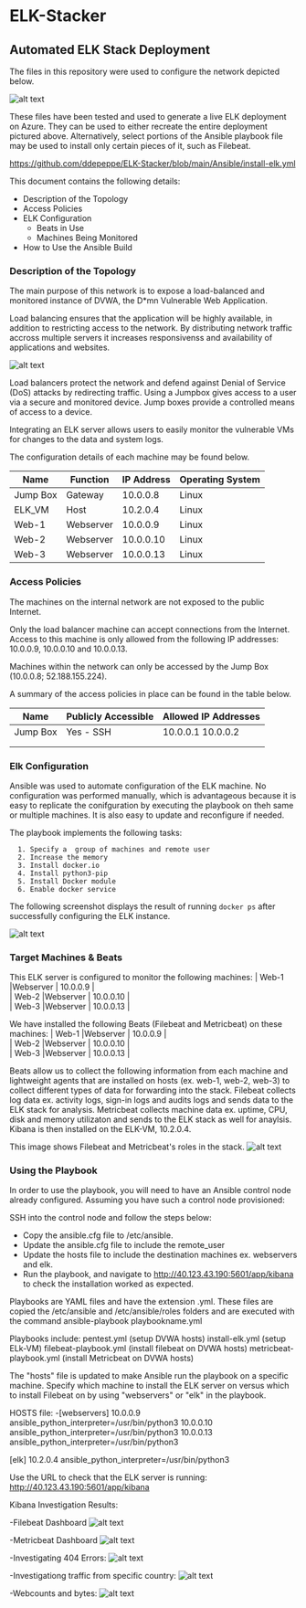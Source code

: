 # ELK-Stacker
## Automated ELK Stack Deployment

The files in this repository were used to configure the network depicted below.

![alt text](https://github.com/ddepeppe/ELK-Stacker/blob/main/Diagrams/Red-Team-Resource-Group-ELK-Stack.png "Diagram")

These files have been tested and used to generate a live ELK deployment on Azure. They can be used to either recreate the entire deployment pictured above. Alternatively, select portions of the Ansible playbook file may be used to install only certain pieces of it, such as Filebeat.

  https://github.com/ddepeppe/ELK-Stacker/blob/main/Ansible/install-elk.yml

This document contains the following details:
- Description of the Topology
- Access Policies
- ELK Configuration
  - Beats in Use
  - Machines Being Monitored
- How to Use the Ansible Build


### Description of the Topology

The main purpose of this network is to expose a load-balanced and monitored instance of DVWA, the D*mn Vulnerable Web Application.   

Load balancing ensures that the application will be highly available, in addition to restricting access to the network.  By distributing network traffic accross 
multiple servers it increases responsivenss and availability of applications and websites.

![alt text](https://github.com/ddepeppe/ELK-Stacker/blob/main/Images/LoadBalancer.png)

Load balancers protect the network and defend against Denial of Service (DoS) attacks by redirecting traffic.  Using a Jumpbox gives access to a user via a secure and 
monitored device.  Jump boxes provide a controlled means of access to a device.  

Integrating an ELK server allows users to easily monitor the vulnerable VMs for changes to the data and system logs. 

The configuration details of each machine may be found below.

| Name     | Function | IP Address | Operating System |
|----------|----------|------------|------------------|
| Jump Box | Gateway  | 10.0.0.8   |     Linux        |
| ELK_VM   | Host     | 10.2.0.4   |     Linux        |  
| Web-1    |Webserver | 10.0.0.9   |     Linux        |
| Web-2    |Webserver | 10.0.0.10  |     Linux        |
| Web-3    |Webserver | 10.0.0.13  |     Linux        |

### Access Policies

The machines on the internal network are not exposed to the public Internet. 

Only the load balancer machine can accept connections from the Internet. Access to this machine is only allowed from the following IP addresses: 10.0.0.9, 10.0.0.10 and 10.0.0.13.

Machines within the network can only be accessed by the Jump Box (10.0.0.8; 52.188.155.224).

A summary of the access policies in place can be found in the table below.

| Name     | Publicly Accessible | Allowed IP Addresses |
|----------|---------------------|----------------------|
| Jump Box | Yes - SSH           | 10.0.0.1 10.0.0.2    |
|          |                     |                      |
|          |                     |                      |

### Elk Configuration

Ansible was used to automate configuration of the ELK machine. No configuration was performed manually, which is advantageous because it is easy to replicate the conifguration by executing the playbook on theh same or multiple machines.  It is also easy to update and reconfigure if needed.

The playbook implements the following tasks:

      1. Specify a  group of machines and remote user
      2. Increase the memory
      3. Install docker.io
      4. Install python3-pip
      5. Install Docker module
      6. Enable docker service
           
The following screenshot displays the result of running `docker ps` after successfully configuring the ELK instance.

![alt text](https://github.com/ddepeppe/ELK-Stacker/blob/main/Images/docker-ps.png)

### Target Machines & Beats
This ELK server is configured to monitor the following machines: 
| Web-1    |Webserver | 10.0.0.9   |    
| Web-2    |Webserver | 10.0.0.10  |    
| Web-3    |Webserver | 10.0.0.13  |   

We have installed the following Beats (Filebeat and Metricbeat) on these machines: 
| Web-1    |Webserver | 10.0.0.9   |    
| Web-2    |Webserver | 10.0.0.10  |    
| Web-3    |Webserver | 10.0.0.13  |   

Beats allow us to collect the following information from each machine and lightweight agents that are installed on hosts (ex. web-1, web-2, web-3) to collect different types of data for forwarding into the stack. Filebeat collects log data ex. activity logs, sign-in logs and audits logs and sends data to the ELK stack for analysis.  Metricbeat collects machine data ex. uptime, CPU, disk and memory utilizaton and sends to the ELK stack as well for anaylsis. Kibana is then installed on the ELK-VM, 10.2.0.4.

This image shows Filebeat and Metricbeat's roles in the stack. 
![alt text](https://github.com/ddepeppe/ELK-Stacker/blob/main/Images/AzureIntegrationArchitecture.png)

### Using the Playbook
In order to use the playbook, you will need to have an Ansible control node already configured. Assuming you have such a control node provisioned: 

SSH into the control node and follow the steps below:
- Copy the ansible.cfg file to /etc/ansible.
- Update the ansible.cfg file to include the remote_user 
- Update the hosts file to include the destination machines ex. webservers and elk.
- Run the playbook, and navigate to http://40.123.43.190:5601/app/kibana to check the installation worked as expected.

Playbooks are YAML files and have the extension .yml.  These files are copied the /etc/ansible and /etc/ansible/roles folders and are executed with the command ansible-playbook playbookname.yml


Playbooks include:
pentest.yml (setup DVWA hosts)
install-elk.yml (setup ELk-VM)
filebeat-playbook.yml (install filebeat on DVWA hosts)
metricbeat-playbook.yml (install Metricbeat on DVWA hosts)

The "hosts" file is updated to make Ansible run the playbook on a specific machine. Specify which machine to install the ELK server on versus which to install Filebeat on by using "webservers" or "elk" in the playbook. 
 
 HOSTS file: 
-[webservers]
10.0.0.9 ansible_python_interpreter=/usr/bin/python3
10.0.0.10 ansible_python_interpreter=/usr/bin/python3
10.0.0.13 ansible_python_interpreter=/usr/bin/python3

[elk]
10.2.0.4 ansible_python_interpreter=/usr/bin/python3


Use the URL to check that the ELK server is running: http://40.123.43.190:5601/app/kibana

Kibana Investigation Results:

-Filebeat Dashboard
![alt text](https://github.com/ddepeppe/ELK-Stacker/blob/main/Images/Filebeat-Dashboard.png)

-Metricbeat Dashboard
![alt text](https://github.com/ddepeppe/ELK-Stacker/blob/main/Images/Metricbeat-Dashboard.png)

-Investigating 404 Errors:
![alt text](https://github.com/ddepeppe/ELK-Stacker/blob/main/Images/KibanaLog404Errors.png)

-Investigationg traffic from specific country:
![alt text](https://github.com/ddepeppe/ELK-Stacker/blob/main/Images/Kibana-Unique-Visitors-India.png)

-Webcounts and bytes:
![alt text](https://github.com/ddepeppe/ELK-Stacker/blob/main/Images/Kibana.png)


